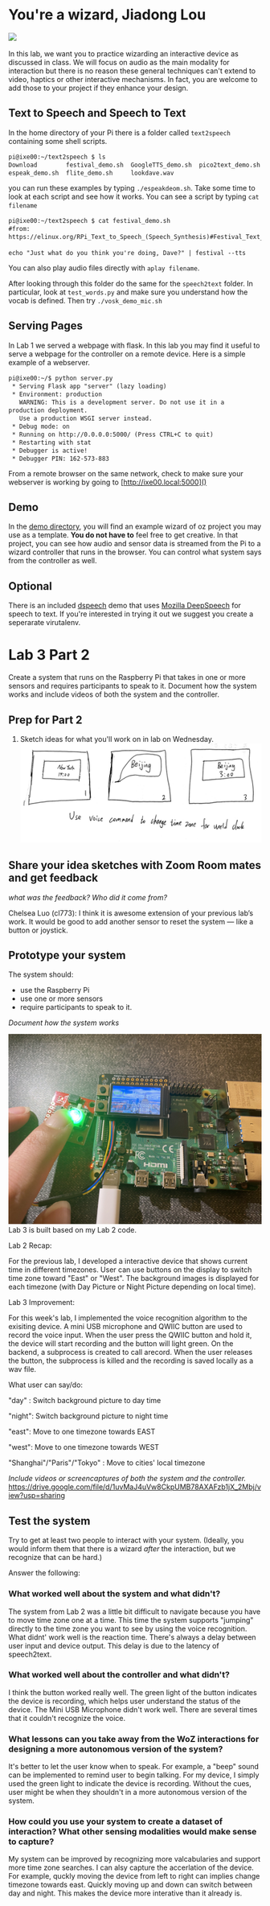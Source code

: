# You're a wizard, Jiadong Lou

<img src="https://pbs.twimg.com/media/Cen7qkHWIAAdKsB.jpg" height="400">

In this lab, we want you to practice wizarding an interactive device as discussed in class. We will focus on audio as the main modality for interaction but there is no reason these general techniques can't extend to video, haptics or other interactive mechanisms. In fact, you are welcome to add those to your project if they enhance your design.


## Text to Speech and Speech to Text

In the home directory of your Pi there is a folder called `text2speech` containing some shell scripts.

```
pi@ixe00:~/text2speech $ ls
Download        festival_demo.sh  GoogleTTS_demo.sh  pico2text_demo.sh
espeak_demo.sh  flite_demo.sh     lookdave.wav

```

you can run these examples by typing 
`./espeakdeom.sh`. Take some time to look at each script and see how it works. You can see a script by typing `cat filename`

```
pi@ixe00:~/text2speech $ cat festival_demo.sh 
#from: https://elinux.org/RPi_Text_to_Speech_(Speech_Synthesis)#Festival_Text_to_Speech

echo "Just what do you think you're doing, Dave?" | festival --tts

```

You can also play audio files directly with `aplay filename`.

After looking through this folder do the same for the `speech2text` folder. In particular, look at `test_words.py` and make sure you understand how the vocab is defined. Then try `./vosk_demo_mic.sh`

## Serving Pages

In Lab 1 we served a webpage with flask. In this lab you may find it useful to serve a webpage for the controller on a remote device. Here is a simple example of a webserver.

```
pi@ixe00:~/$ python server.py
 * Serving Flask app "server" (lazy loading)
 * Environment: production
   WARNING: This is a development server. Do not use it in a production deployment.
   Use a production WSGI server instead.
 * Debug mode: on
 * Running on http://0.0.0.0:5000/ (Press CTRL+C to quit)
 * Restarting with stat
 * Debugger is active!
 * Debugger PIN: 162-573-883
```
From a remote browser on the same network, check to make sure your webserver is working by going to [http://ixe00.local:5000]()


## Demo

In the [demo directory](./demo), you will find an example wizard of oz project you may use as a template. **You do not have to** feel free to get creative. In that project, you can see how audio and sensor data is streamed from the Pi to a wizard controller that runs in the browser. You can control what system says from the controller as well.

## Optional

There is an included [dspeech](./dspeech) demo that uses [Mozilla DeepSpeech](https://github.com/mozilla/DeepSpeech) for speech to text. If you're interested in trying it out we suggest you create a seperarate virutalenv. 



# Lab 3 Part 2

Create a system that runs on the Raspberry Pi that takes in one or more sensors and requires participants to speak to it. Document how the system works and include videos of both the system and the controller.

## Prep for Part 2

1. Sketch ideas for what you'll work on in lab on Wednesday.
![Alt text](sketch.jpg?raw=true "Title")

## Share your idea sketches with Zoom Room mates and get feedback

*what was the feedback? Who did it come from?*

Chelsea Luo (cl773): I think it is awesome extension of your previous lab’s work. It would be good to add another sensor to reset the system — like a button or joystick.

## Prototype your system

The system should:
* use the Raspberry Pi 
* use one or more sensors
* require participants to speak to it. 

*Document how the system works*

![Alt text](device.JPG?raw=true "Title")
Lab 3 is built based on my Lab 2 code.


Lab 2 Recap:

For the previous lab, I developed a interactive device that shows current time in different timezones. User can use buttons on the display to switch time zone toward "East" or "West". The background images is displayed for each timezone (with Day Picture or Night Picture depending on local time).

Lab 3 Improvement:

For this week's lab, I implemented the voice recognition algorithm to the exisiting device. A mini USB microphone and QWIIC button are used to record the voice input. When the user press the QWIIC button and hold it, the device will start recording and the button will light green. On the backend, a subprocess is created to call arecord. When the user releases the button, the subprocess is killed and the recording is saved locally as a wav file. 

What user can say/do:

"day" : Switch background picture to day time

"night": Switch background picture to night time

"east": Move to one timezone towards EAST

"west": Move to one timezone towards WEST

"Shanghai"/"Paris"/"Tokyo" : Move to cities' local timezone


*Include videos or screencaptures of both the system and the controller.*
https://drive.google.com/file/d/1uvMaJ4uVw8CkpUMB78AXAFzb1jX_2Mbj/view?usp=sharing

## Test the system
Try to get at least two people to interact with your system. (Ideally, you would inform them that there is a wizard _after_ the interaction, but we recognize that can be hard.)

Answer the following:

### What worked well about the system and what didn't?
The system from Lab 2 was a little bit difficult to navigate because you have to move time zone one at a time. This time the system supports "jumping" directly to the time zone you want to see by using the voice recognition. What didnt' work well is the reaction time. There's always a delay between user input and device output. This delay is due to the latency of speech2text.


### What worked well about the controller and what didn't?
I think the button worked really well. The green light of the button indicates the device is recording, which helps user understand the status of the device. The Mini USB Microphone didn't work well. There are several times that it couldn't recognize the voice.

### What lessons can you take away from the WoZ interactions for designing a more autonomous version of the system?
It's better to let the user know when to speak. For example, a "beep" sound can be implemented to remind user to begin talking. For my device, I simply used the green light to indicate the device is recording. Without the cues, user might be when they shouldn't in a more autonomous version of the system.


### How could you use your system to create a dataset of interaction? What other sensing modalities would make sense to capture?
My system can be improved by recognizing more valcabularies and support more time zone searches. I can alsy capture the accerlation of the device. For example, quckly moving the device from left to right can implies change timezone towards east. Quickly moving up and down can switch between day and night. This makes the device more interative than it already is.

